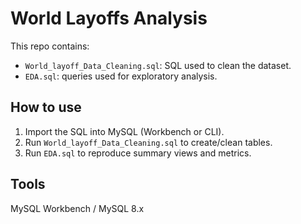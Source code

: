 # World Layoffs Analysis

This repo contains:
- `World_layoff_Data_Cleaning.sql`: SQL used to clean the dataset.
- `EDA.sql`: queries used for exploratory analysis.

## How to use
1. Import the SQL into MySQL (Workbench or CLI).
2. Run `World_layoff_Data_Cleaning.sql` to create/clean tables.
3. Run `EDA.sql` to reproduce summary views and metrics.

## Tools
MySQL Workbench / MySQL 8.x
